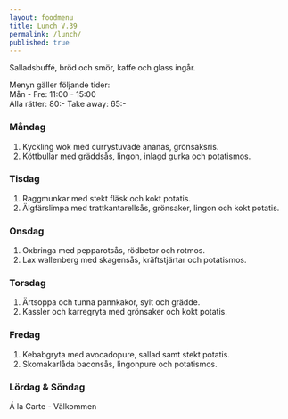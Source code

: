 ```yaml
---
layout: foodmenu
title: Lunch V.39
permalink: /lunch/
published: true
---
```

Salladsbuffé, bröd och smör, kaffe och glass ingår.

Menyn gäller följande tider:  
Mån - Fre: 11:00 - 15:00  
Alla rätter: 80:- Take away: 65:-

### Måndag

1. Kyckling wok med currystuvade ananas, grönsaksris.
2. Köttbullar med gräddsås, lingon, inlagd gurka och potatismos.

### Tisdag

1. Raggmunkar med stekt fläsk och kokt potatis.
2. Älgfärslimpa med trattkantarellsås, grönsaker, lingon och kokt potatis.

### Onsdag

1. Oxbringa med pepparotsås, rödbetor och rotmos.
2. Lax wallenberg med skagensås, kräftstjärtar och potatismos.

### Torsdag

 1. Ärtsoppa och tunna pannkakor, sylt och grädde.
 2. Kassler och karregryta med grönsaker och kokt potatis.

### Fredag

1. Kebabgryta med avocadopure, sallad samt stekt potatis.
2. Skomakarlåda baconsås, lingonpure och potatismos.

### Lördag & Söndag
Á la Carte - Välkommen

